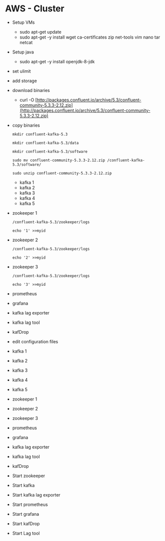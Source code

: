 # AWS - Cluster

* Setup VMs
  * sudo apt-get update
  * sudo apt-get -y install wget ca-certificates zip net-tools vim nano tar netcat
* Setup java
  * sudo apt-get -y install openjdk-8-jdk
* set ulimit
* add storage
* download binaries
  * curl -O [http://packages.confluent.io/archive/5.3/confluent-community-5.3.3-2.12.zip](http://packages.confluent.io/archive/5.3/confluent-community-5.3.3-2.12.zip)
* copy binaries

    `mkdir confluent-kafka-5.3`

    `mkdir confluent-kafka-5.3/data`

    `mkdir confluent-kafka-5.3/software`  

    `sudo mv confluent-community-5.3.3-2.12.zip /confluent-kafka-5.3/software/`

    `sudo unzip confluent-community-5.3.3-2.12.zip`

  * kafka 1
  * kafka 2
  * kafka 3
  * kafka 4
  * kafka 5

* zookeeper 1

  `/confluent-kafka-5.3/zookeeper/logs` 
  
  `echo '1' >>myid`
* zookeeper 2

  `/confluent-kafka-5.3/zookeeper/logs` 
  
  `echo '2' >>myid`

* zookeeper 3

  `/confluent-kafka-5.3/zookeeper/logs` 
  
  `echo '3' >>myid`



* prometheus



* grafana



* kafka lag exporter



* kafka lag tool



* kafDrop



* edit configuration files



* kafka 1
* kafka 2
* kafka 3
* kafka 4
* kafka 5
* zookeeper 1
* zookeeper 2
* zookeeper 3
* prometheus
* grafana
* kafka lag exporter
* kafka lag tool
* kafDrop
* Start zookeeper
* Start kafka
* Start kafka lag exporter
* Start prometheus
* Start grafana
* Start kafDrop
* Start Lag tool

